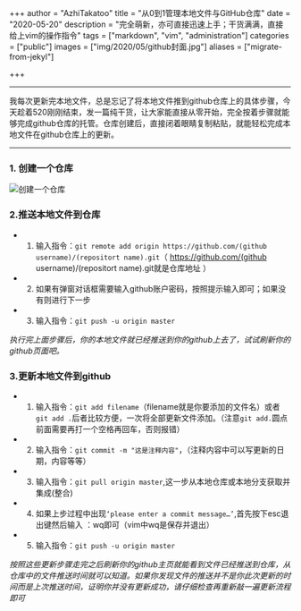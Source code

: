 +++
author = "AzhiTakatoo"
title = "从0到1管理本地文件与GitHub仓库"
date = "2020-05-20"
description = "完全萌新，亦可直接迅速上手；干货满满，直接给上vim的操作指令"
tags = ["markdown", "vim", "administration"]
categories = ["public"]
images  = ["img/2020/05/github封面.jpg"]
aliases = ["migrate-from-jekyl"]

+++

<!-- ---
author: AzhiTakatoo
title: 更新本地文件到github仓库
date: 2020-05-20
categories: ['文件管理']
draft: false
--- -->
<!--more-->

***
我每次更新完本地文件，总是忘记了将本地文件推到github仓库上的具体步骤，今天趁着520刚刚结束，发一篇纯干货，让大家能直接从零开始，完全按着步骤就能够完成github仓库的托管。仓库创建后，直接闭着眼睛复制粘贴，就能轻松完成本地文件在github仓库上的更新。
***

###  1. 创建一个仓库
![创建一个仓库](https://tva1.sinaimg.cn/large/007S8ZIlgy1gf054bi2i0j313j0u0aii.jpg "创建一个仓库")

### 2.推送本地文件到仓库
- 1. 输入指令：`git remote add origin https://github.com/(github username)/(repositort name).git`（ https://github.com/(github username)/(repositort name).git就是仓库地址 ）
- 2. 如果有弹窗对话框需要输入github账户密码，按照提示输入即可；如果没有则进行下一步
- 3. 输入指令：`git push -u origin master`

*执行完上面步骤后，你的本地文件就已经推送到你的github上去了，试试刷新你的github页面吧。*

### 3.更新本地文件到github

- 1. 输入指令：`git add filename`（filename就是你要添加的文件名）或者 `git add .`后者比较方便，一次将全部更新文件添加。（注意`git add.`圆点前面需要再打一个空格再回车，否则报错）

- 2. 输入指令：`git commit -m "这是注释内容"`，（注释内容中可以写更新的日期，内容等等）
- 3. 输入指令：`git pull origin master`,这一步从本地仓库或本地分支获取并集成(整合)
- 4. 如果上步过程中出现`‘please enter a commit message…’`,首先按下esc退出键然后输入 ：wq即可（vim中wq是保存并退出）
- 5. 输入指令：`git push -u origin master`
  

*按照这些更新步骤走完之后刷新你的github主页就能看到文件已经推送到仓库，从仓库中的文件推送时间就可以知道。如果你发现文件的推送并不是你此次更新的时间而是上次推送时间，证明你并没有更新成功，请仔细检查再重新敲一遍更新流程即可*